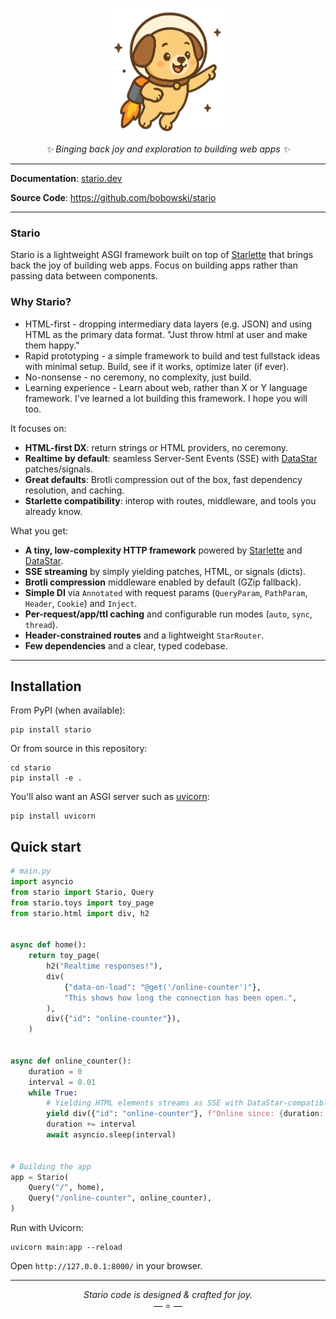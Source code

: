 <p align="center">
  <picture>
    <img alt="stario-logo" src="https://raw.githubusercontent.com/bobowski/stario/main/docs/img/stario.png" style="height: 200px; width: auto;">
  </picture>
</p>

<p align="center">
  <em>✨ Binging back joy and exploration to building web apps ✨</em>
</p>

---

**Documentation**: <a href="https://stario.dev" target="_blank">stario.dev</a>

**Source Code**: <a href="https://github.com/bobowski/stario/tree/main/stario" target="_blank">https://github.com/bobowski/stario</a>

---

### Stario

Stario is a lightweight ASGI framework built on top of [Starlette](https://www.starlette.io/)
that brings back the joy of building web apps.
Focus on building apps rather than passing data between components.

### Why Stario?

- HTML-first - dropping intermediary data layers (e.g. JSON) and using HTML as the primary data format. "Just throw html at user and make them happy."
- Rapid prototyping - a simple framework to build and test fullstack ideas with minimal setup. Build, see if it works, optimize later (if ever).
- No-nonsense - no ceremony, no complexity, just build.
- Learning experience - Learn about web, rather than X or Y language framework. I've learned a lot building this framework. I hope you will too.

It focuses on:

- **HTML-first DX**: return strings or HTML providers, no ceremony.
- **Realtime by default**: seamless Server-Sent Events (SSE) with [DataStar](https://data-star.dev/) patches/signals.
- **Great defaults**: Brotli compression out of the box, fast dependency resolution, and caching.
- **Starlette compatibility**: interop with routes, middleware, and tools you already know.

What you get:

- **A tiny, low-complexity HTTP framework** powered by [Starlette](https://www.starlette.io/) and [DataStar](https://data-star.dev/).
- **SSE streaming** by simply yielding patches, HTML, or signals (dicts).
- **Brotli compression** middleware enabled by default (GZip fallback).
- **Simple DI** via `Annotated` with request params (`QueryParam`, `PathParam`, `Header`, `Cookie`) and `Inject`.
- **Per-request/app/ttl caching** and configurable run modes (`auto`, `sync`, `thread`).
- **Header-constrained routes** and a lightweight `StarRouter`.
- **Few dependencies** and a clear, typed codebase.

---

## Installation

From PyPI (when available):

```shell
pip install stario
```

Or from source in this repository:

```shell
cd stario
pip install -e .
```

You'll also want an ASGI server such as [uvicorn](https://www.uvicorn.org/):

```shell
pip install uvicorn
```

## Quick start

```python
# main.py
import asyncio
from stario import Stario, Query
from stario.toys import toy_page
from stario.html import div, h2


async def home():
    return toy_page(
        h2("Realtime responses!"),
        div(
            {"data-on-load": "@get('/online-counter')"},
            "This shows how long the connection has been open.",
        ),
        div({"id": "online-counter"}),
    )


async def online_counter():
    duration = 0
    interval = 0.01
    while True:
        # Yielding HTML elements streams as SSE with DataStar-compatible events
        yield div({"id": "online-counter"}, f"Online since: {duration:.1f}s")
        duration += interval
        await asyncio.sleep(interval)


# Building the app
app = Stario(
    Query("/", home),
    Query("/online-counter", online_counter),
)
```

Run with Uvicorn:

```shell
uvicorn main:app --reload
```

Open `http://127.0.0.1:8000/` in your browser.

---

<p align="center"><i>Stario code is designed & crafted for joy.</i><br/>&mdash; ⭐️ &mdash;</p>

